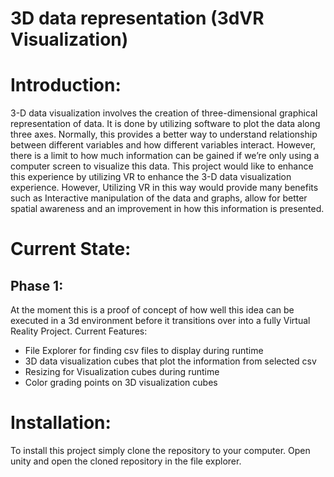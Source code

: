 # 3D data representation (3dVR Visualization)

# Introduction: 
3-D data visualization involves the creation of three-dimensional graphical representation of data. It is done by utilizing software to plot the data along three axes. Normally, this provides a better way to understand relationship between different variables and how different variables interact. However, there is a limit to how much information can be gained if we’re only using a computer screen to visualize this data. This project would like to enhance this experience by utilizing VR to enhance the 3-D data visualization experience. However, Utilizing VR in this way would provide many benefits such as Interactive manipulation of the data and graphs, allow for better spatial awareness and an improvement in how this information is presented. 

# Current State:
## Phase 1: 
At the moment this is a proof of concept of how well this idea can be executed in a 3d environment before it transitions over into a fully Virtual Reality Project. Current Features:
 - File Explorer for finding csv files to display during runtime
 - 3D data visualization cubes that plot the information from selected csv
 - Resizing for Visualization cubes during runtime
 - Color grading points on 3D visualization cubes

# Installation: 
To install this project simply clone the repository to your computer. Open unity and open the cloned repository in the file explorer.